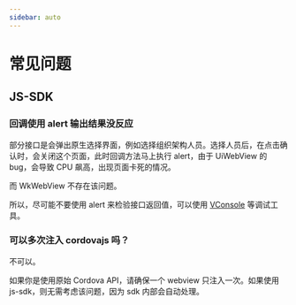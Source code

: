 ```yaml
---
sidebar: auto
---
```


# 常见问题

## JS-SDK

### 回调使用 alert 输出结果没反应

部分接口是会弹出原生选择界面，例如选择组织架构人员。选择人员后，在点击确认时，会关闭这个页面，此时回调方法马上执行 alert，由于 UiWebView 的 bug，会导致 CPU 飙高，出现页面卡死的情况。

而 WkWebView 不存在该问题。

所以，尽可能不要使用 alert 来检验接口返回值，可以使用 [VConsole](/light-app/vconsole.html) 等调试工具。

### 可以多次注入 cordovajs 吗？

不可以。

如果你是使用原始 Cordova API，请确保一个 webview 只注入一次。如果使用 js-sdk，则无需考虑该问题，因为 sdk 内部会自动处理。

